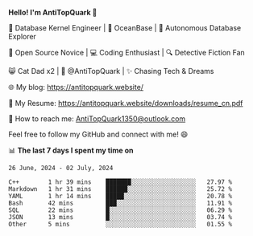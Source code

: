 
**Hello! I'm AntiTopQuark 👋**

🔧 Database Kernel Engineer | 🌊 OceanBase | 🤖 Autonomous Database Explorer

🌱 Open Source Novice | 💻 Coding Enthusiast | 🔍 Detective Fiction Fan

😸 Cat Dad x2 | 🎉 @AntiTopQuark | ✨ Chasing Tech & Dreams

🌐 My blog: https://antitopquark.website/

📄 My Resume: https://antitopquark.website/downloads/resume_cn.pdf

📧 How to reach me: AntiTopQuark1350@outlook.com

Feel free to follow my GitHub and connect with me! 😄

📊 **The last 7 days I spent my time on** 

<!--START_SECTION:waka-->
```text
26 June, 2024 - 02 July, 2024

C++        1 hr 39 mins    ███████░░░░░░░░░░░░░░░░░░   27.97 % 
Markdown   1 hr 31 mins    ██████░░░░░░░░░░░░░░░░░░░   25.72 % 
YAML       1 hr 14 mins    █████░░░░░░░░░░░░░░░░░░░░   20.78 % 
Bash       42 mins         ███░░░░░░░░░░░░░░░░░░░░░░   11.91 % 
SQL        22 mins         █░░░░░░░░░░░░░░░░░░░░░░░░   06.29 % 
JSON       13 mins         █░░░░░░░░░░░░░░░░░░░░░░░░   03.74 % 
Other      5 mins          ░░░░░░░░░░░░░░░░░░░░░░░░░   01.55 %
```
<!--END_SECTION:waka-->


